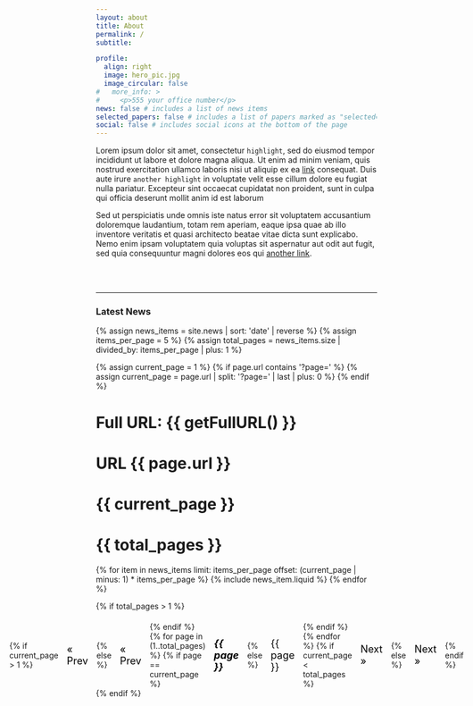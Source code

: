 ```yaml
---
layout: about
title: About
permalink: /
subtitle: 

profile:
  align: right
  image: hero_pic.jpg
  image_circular: false 
#   more_info: >
#     <p>555 your office number</p>
news: false # includes a list of news items
selected_papers: false # includes a list of papers marked as "selected={true}"
social: false # includes social icons at the bottom of the page
---
```


Lorem ipsum dolor sit amet, consectetur `highlight`, sed do eiusmod tempor incididunt ut labore et dolore magna aliqua. Ut enim ad minim veniam, quis nostrud exercitation ullamco laboris nisi ut aliquip ex ea [link](/al-folio/publications/) consequat. Duis aute irure `another highlight` in voluptate velit esse cillum dolore eu fugiat nulla pariatur. Excepteur sint occaecat cupidatat non proident, sunt in culpa qui officia deserunt mollit anim id est laborum 

Sed ut perspiciatis unde omnis iste natus error sit voluptatem accusantium doloremque laudantium, totam rem aperiam, eaque ipsa quae ab illo inventore veritatis et quasi architecto beatae vitae dicta sunt explicabo. Nemo enim ipsam voluptatem quia voluptas sit aspernatur aut odit aut fugit, sed quia consequuntur magni dolores eos qui [another link](/al-folio/publications/).

<br />
<br />
<hr />
<h3 class="utk-gray-changing">Latest News</h3>

{% assign news_items = site.news | sort: 'date' | reverse %}
{% assign items_per_page = 5 %}
{% assign total_pages = news_items.size | divided_by: items_per_page | plus: 1 %}

<script>
  var urlParams = new URLSearchParams(window.location.search);
  var currentPage = parseInt(urlParams.get('page')) || 1;
  localStorage.setItem('currentPage', currentPage);
  window.currentPageLiquid = currentPage;

  function getFullURL() {
    return window.location.href; // This will return the full URL including query parameters
  }
</script>

{% assign current_page = 1 %}
{% if page.url contains '?page=' %}
  {% assign current_page = page.url | split: '?page=' | last | plus: 0 %}
{% endif %}

<h1>Full URL: {{ getFullURL() }}</h1>
<h1> URL {{ page.url }} </h1>
<h1> {{ current_page }} </h1>
<h1> {{ total_pages }} </h1>

<div class="news">
  <div class="grid">
    {% for item in news_items limit: items_per_page offset: (current_page | minus: 1) * items_per_page %}
      {% include news_item.liquid %}
    {% endfor %}
  </div>
</div>

<!-- Pagination links -->
{% if total_pages > 1 %}
  <div class="pagination-links">
    {% if current_page > 1 %}
      <a href="#" onclick="goToPage({{ current_page | minus: 1 }}); return false;">&laquo; Prev</a>
    {% else %}
      <span>&laquo; Prev</span>
    {% endif %}
    {% for page in (1..total_pages) %}
      {% if page == current_page %}
        <em>{{ page }}</em>
      {% else %}
        <a href="#" onclick="goToPage({{ page }}); return false;">{{ page }}</a>
      {% endif %}
    {% endfor %}
    {% if current_page < total_pages %}
      <a href="#" onclick="goToPage({{ current_page | plus: 1 }}); return false;">Next &raquo;</a>
    {% else %}
      <span>Next &raquo;</span>
    {% endif %}
  </div>
{% endif %}

<script>
  function goToPage(page) {
    localStorage.setItem('currentPage', page);
    window.location.href = window.location.pathname + '?page=' + page;
  }
</script>

<style>
.pagination-links {
  display: flex;
  justify-content: center;
  align-items: center;
  margin-top: 20px;
}

.pagination-links a,
.pagination-links span,
.pagination-links em {
  padding: 5px 10px;
  margin: 0 5px;
  font-size: 18px;
  text-decoration: none;
  color: #000000;
  transition: color 0.3s;
}

.pagination-links a:hover {
  color: #2698ba;
}

.pagination-links em {
  font-weight: bold;
  color: #2698ba;
}

.pagination-links .prev,
.pagination-links .next {
  font-weight: bold;
}

@media (prefers-color-scheme: light) {
  .pagination-links a,
  .pagination-links span,
  .pagination-links em {
    color: #000000 !important;
  }
}

@media (prefers-color-scheme: dark) {
  .pagination-links a,
  .pagination-links span,
  .pagination-links em {
    color: #ccc;
  }

  .pagination-links a:hover {
    color: #2698ba;
  }

  .pagination-links em {
    color: #2698ba;
  }
}
</style>